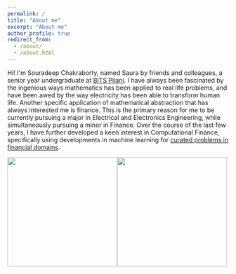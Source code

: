 ```yaml
---
permalink: /
title: "About me"
excerpt: "About me"
author_profile: true
redirect_from: 
  - /about/
  - /about.html
---
```


Hi! I'm Souradeep Chakraborty, named Saura by friends and colleagues, a senior year undergraduate at [BITS Pilani](https://www.bits-pilani.ac.in/goa/). I have always been fascinated by the ingenious ways mathematics has been applied to real life problems, and have been awed by the way electricity has been able to transform human life. Another specific application of mathematical abstraction that has always interested me is finance. This is the primary reason for me to be currently pursuing a major in Electrical and Electronics Engineering, while simultaneously pursuing a minor in Finance. Over the course of the last few years, I have further developed a keen interest in Computational Finance, specifically using developments in machine learning for [curated problems in financial domains](experience.md). 

<img src="https://github.com/sauradefy99/sauradefy99.github.io/blob/master/images/lect.jpg" width="250"><img src="https://github.com/sauradefy99/sauradefy99.github.io/blob/master/images/conf.jpg" width="250">
